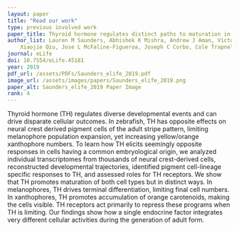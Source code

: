 ```yaml
---
layout: paper
title: "Read our work"
type: previous involved work
paper_title: Thyroid hormone regulates distinct paths to maturation in pigment cell lineages
author_list: Lauren M Saunders, Abhishek K Mishra, Andrew J Aman, Victor M Lewis, Matthew B Toomey, Jonathan S Packer, 
    Xiaojie Qiu, Jose L McFaline-Figueroa, Joseph C Corbo, Cole Trapnell+, David M Parichy+.
journal: eLife
doi: 10.7554/eLife.45181
year: 2019
pdf_url: /assets/PDFs/Saunders_elife_2019.pdf
image_url: /assets/images/papers/Saunders_elife_2019.png
paper_alt: Saunders_elife_2019 Paper Image
rank: 4
---
```


Thyroid hormone (TH) regulates diverse developmental events and can drive disparate cellular outcomes. In zebrafish, 
TH has opposite effects on neural crest derived pigment cells of the adult stripe pattern, limiting melanophore 
population expansion, yet increasing yellow/orange xanthophore numbers. To learn how TH elicits seemingly opposite 
responses in cells having a common embryological origin, we analyzed individual transcriptomes from thousands of 
neural crest-derived cells, reconstructed developmental trajectories, identified pigment cell-lineage specific 
responses to TH, and assessed roles for TH receptors. We show that TH promotes maturation of both cell types but 
in distinct ways. In melanophores, TH drives terminal differentiation, limiting final cell numbers. In xanthophores, 
TH promotes accumulation of orange carotenoids, making the cells visible. TH receptors act primarily to repress these 
programs when TH is limiting. Our findings show how a single endocrine factor integrates very different cellular 
activities during the generation of adult form.